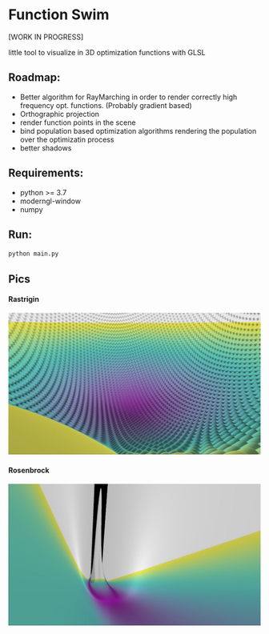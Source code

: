 # Function Swim

[WORK IN PROGRESS]

little tool to visualize in 3D optimization functions with GLSL 

## Roadmap:
- Better algorithm for RayMarching in order to render correctly high frequency opt. functions. (Probably gradient based)
- Orthographic projection
- render function points in the scene
- bind population based optimization algorithms rendering the population over the optimizatin process
- better shadows

## Requirements:
- python >= 3.7
- moderngl-window
- numpy

## Run:
```bash
python main.py
```

## Pics

#### Rastrigin

![rastrigin](./imgs/rastrigin.jpg)

#### Rosenbrock

![rosenbrock](./imgs/rosenbrock.jpg)
